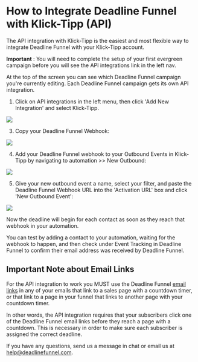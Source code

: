 # How to Integrate Deadline Funnel with Klick-Tipp \(API\)

The API integration with Klick-Tipp is the easiest and most flexible way to integrate Deadline Funnel with your Klick-Tipp account.

**Important** : You will need to complete the setup of your first evergreen campaign before you will see the API integrations link in the left nav.

At the top of the screen you can see which Deadline Funnel campaign you're currently editing. Each Deadline Funnel campaign gets its own API integration.

1. Click on API integrations in the left menu, then click 'Add New Integration' and select Klick-Tipp.

![](https://d33v4339jhl8k0.cloudfront.net/docs/assets/53974d6ce4b0c76107b109d1/images/5b575c100428631d7a8941d6/file-HMVU9Qj9Vj.png)

3. Copy your Deadline Funnel Webhook:

![](https://d33v4339jhl8k0.cloudfront.net/docs/assets/53974d6ce4b0c76107b109d1/images/5b575c1c0428631d7a8941d8/file-qd9p0qAvW8.png)

4. Add your Deadline Funnel webhook to your Outbound Events in Klick-Tipp by navigating to automation &gt;&gt; New Outbound:

![](https://d33v4339jhl8k0.cloudfront.net/docs/assets/53974d6ce4b0c76107b109d1/images/59975b0c2c7d3a73488c20dc/file-8CMzMKIxoi.png)

5. Give your new outbound event a name, select your filter, and paste the Deadline Funnel Webhook URL into the 'Activation URL' box and click 'New Outbound Event':

![](https://d33v4339jhl8k0.cloudfront.net/docs/assets/53974d6ce4b0c76107b109d1/images/59975bf3042863033a1c1dc2/file-opmfVRJdkV.png)

Now the deadline will begin for each contact as soon as they reach that webhook in your automation.

You can test by adding a contact to your automation, waiting for the webhook to happen, and then check under Event Tracking in Deadline Funnel to confirm their email address was received by Deadline Funnel.

## Important Note about Email Links

For the API integration to work you MUST use the Deadline Funnel [email links](http://documentation.deadlinefunnel.com/article/16-expiring-links) in any of your emails that link to a sales page with a countdown timer, or that link to a page in your funnel that links to another page with your countdown timer.

In other words, the API integration requires that your subscribers click one of the Deadline Funnel email links before they reach a page with a countdown. This is necessary in order to make sure each subscriber is assigned the correct deadline.

If you have any questions, send us a message in chat or email us at [help@deadlinefunnel.com](mailto:mailto:help@deadlinefunnel.com).

